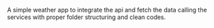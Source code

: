 A simple weather app to integrate the api and fetch the data calling the services with proper folder structuring and clean codes.
